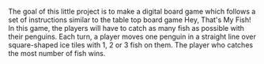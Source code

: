 The goal of this little project is to make a digital board game which follows a set of instructions similar to the table top board game Hey, That's My Fish! In this game, the players will have to catch as many fish as possible with their penguins. Each turn, a player moves one penguin in a straight line over square-shaped ice tiles with 1, 2 or 3 fish on them. The player who catches the most number of fish wins.
